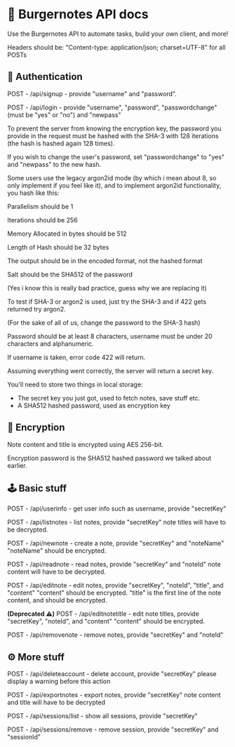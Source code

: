 # 🍔 Burgernotes API docs
Use the Burgernotes API to automate tasks, build your own client, and more!

Headers should be: "Content-type: application/json; charset=UTF-8" for all POSTs

## 🔑 Authentication

POST - /api/signup - provide "username" and "password".

POST - /api/login - provide "username", "password", "passwordchange" (must be "yes" or "no") and "newpass"

To prevent the server from knowing the encryption key, the password you provide in the request must be hashed with the SHA-3 with 128 iterations (the hash is hashed again 128 times).

If you wish to change the user's password, set "passwordchange" to "yes" and "newpass" to the new hash.


Some users use the legacy argon2id mode (by which i mean about 8, so only implement if you feel like it), and to implement argon2id functionality, you hash like this:

Parallelism should be 1

Iterations should be 256

Memory Allocated in bytes should be 512

Length of Hash should be 32 bytes

The output should be in the encoded format, not the hashed format

Salt should be the SHA512 of the password


(Yes i know this is really bad practice, guess why we are replacing it)

To test if SHA-3 or argon2 is used, just try the SHA-3 and if 422 gets returned try argon2.

(For the sake of all of us, change the password to the SHA-3 hash)


Password should be at least 8 characters, username must be under 20 characters and alphanumeric.

If username is taken, error code 422 will return.

Assuming everything went correctly, the server will return a secret key.

You'll need to store two things in local storage:
- The secret key you just got, used to fetch notes, save stuff etc.
- A SHA512 hashed password, used as encryption key

## 🔐 Encryption

Note content and title is encrypted using AES 256-bit.

Encryption password is the SHA512 hashed password we talked about earlier.

## 🕹️ Basic stuff

POST - /api/userinfo - get user info such as username, provide "secretKey"

POST - /api/listnotes - list notes, provide "secretKey"
note titles will have to be decrypted.

POST - /api/newnote - create a note, provide "secretKey" and "noteName"
"noteName" should be encrypted.

POST - /api/readnote - read notes, provide "secretKey" and "noteId"
note content will have to be decrypted.

POST - /api/editnote - edit notes, provide "secretKey", "noteId", "title", and "content"
"content" should be encrypted.
"title" is the first line of the note content, and should be encrypted.

**(Deprecated ⚠️)** POST - /api/editnotetitle - edit note titles, provide "secretKey", "noteId", and "content"
"content" should be encrypted.

POST - /api/removenote - remove notes, provide "secretKey" and "noteId"

## ⚙️ More stuff

POST - /api/deleteaccount - delete account, provide "secretKey"
please display a warning before this action

POST - /api/exportnotes - export notes, provide "secretKey"
note content and title will have to be decrypted

POST - /api/sessions/list - show all sessions, provide "secretKey"

POST - /api/sessions/remove - remove session, provide "secretKey" and "sessionId"

